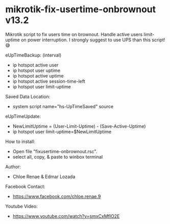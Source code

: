 # mikrotik-fix-usertime-onbrownout v13.2
Mikrotik script to fix users time on brownout.
Handle active users limit-uptime on power interruption.
I strongly suggest to use UPS than this script! 😅

eUpTimeBackup: (interval)
- ip hotspot active user
- ip hotspot user uptime
- ip hotspot active uptime
- ip hotspot active session-time-left
- ip hotspot user limit-uptime

Saved Data Location:
- system script name="hs-UpTimeSaved" source

eUpTimeUpdate:
- NewLimitUptime = (User-Limit-Uptime) - (Save-Active-Uptime)
- ip hotspot user limit-uptime=$NewLimitUptime

How to install:
- Open file "fixusertime-onbrownout.rsc".
- select all, copy, & paste to winbox terminal

Author:
- Chloe Renae & Edmar Lozada

Facebook Contact:
- https://www.facebook.com/chloe.renae.9

Youtube Video:
- https://www.youtube.com/watch?v=smxCxMflO2E
